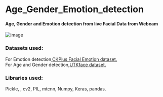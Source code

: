 # Age_Gender_Emotion_detection
#### Age, Gender and Emotion detection from live Facial Data from Webcam

![image](https://user-images.githubusercontent.com/38325828/183534961-9ecab9e1-ab90-4e76-8b9e-ed063f058338.png)
### Datasets used:
For Emotion detection,[CKPlus Facial Emotion dataset.](https://www.kaggle.com/datasets/shawon10/ckplus)<br/>
For Age and Gender detection,[UTKface dataset.](https://susanqq.github.io/UTKFace/)
### Libraries used:
Pickle, , cv2, PIL, mtcnn, Numpy, Keras, pandas.
